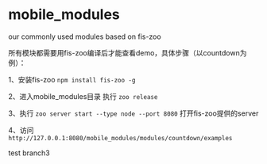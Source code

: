 # mobile_modules
our commonly used modules based on fis-zoo

所有模块都需要用fis-zoo编译后才能查看demo，具体步骤（以countdown为例）：

1、安装fis-zoo ``npm install fis-zoo -g``

2、进入mobile_modules目录 执行 ``zoo release``

3、执行 ``zoo server start --type node --port 8080`` 打开fis-zoo提供的server

4、访问 ``http://127.0.0.1:8080/mobile_modules/modules/countdown/examples``

test branch3